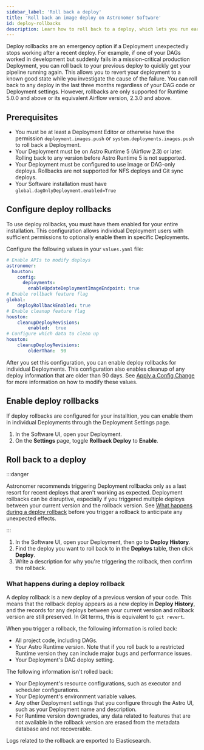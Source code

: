 ```yaml
---
sidebar_label: 'Roll back a deploy'
title: 'Roll back an image deploy on Astronomer Software'
id: deploy-rollbacks
description: Learn how to roll back to a deploy, which lets you run earlier version of your project code.
---
```


Deploy rollbacks are an emergency option if a Deployment unexpectedly stops working after a recent deploy. For example, if one of your DAGs worked in development but suddenly fails in a mission-critical production Deployment, you can roll back to your previous deploy to quickly get your pipeline running again. This allows you to revert your deployment to a known good state while you investigate the cause of the failure. You can roll back to any deploy in the last three months regardless of your DAG code or Deployment settings. However, rollbacks are only supported for Runtime 5.0.0 and above or its equivalent Airflow version, 2.3.0 and above.

## Prerequisites

- You must be at least a Deployment Editor or otherwise have the permission `deployment.images.push` or `system.deployments.images.push` to roll back a Deployment.
- Your Deployment must be on Astro Runtime 5 (Airflow 2.3) or later. Rolling back to any version before Astro Runtime 5 is not supported. 
- Your Deployment must be configured to use image or DAG-only deploys. Rollbacks are not supported for NFS deploys and Git sync deploys.
- Your Software installation must have `global.dagOnlyDeployment.enabled=True`
  
## Configure deploy rollbacks

To use deploy rollbacks, you must have them enabled for your entire installation. This configuration allows individual Deployment users with sufficient permissions to optionally enable them in specific Deployments.

Configure the following values in your `values.yaml` file:
  ```yaml
  # Enable APIs to modify deploys
  astronomer:
    houston:
      config:
        deployments:
          enableUpdateDeploymentImageEndpoint: true
  # Enable rollback feature flag
  global:
      deployRollbackEnabled: true
  # Enable cleanup feature flag
  houston:
      cleanupDeployRevisions:
          enabled:  true
  # Configure which data to clean up
  houston:
      cleanupDeployRevisions:
          olderThan:  90
  ```

After you set this configuration, you can enable deploy rollbacks for individual Deployments. This configuration also enables cleanup of any deploy information that are older than 90 days. See [Apply a Config Change](software/apply-platform-config.md) for more information on how to modify these values.

## Enable deploy rollbacks

If deploy rollbacks are configured for your installtion, you can enable them in individual Deployments through the Deployment Settings page.

1. In the Software UI, open your Deployment.
2. On the **Settings** page, toggle **Rollback Deploy** to **Enable**.

## Roll back to a deploy

:::danger

Astronomer recommends triggering Deployment rollbacks only as a last resort for recent deploys that aren't working as expected. Deployment rollbacks can be disruptive, especially if you triggered multiple deploys between your current version and the rollback version. See [What happens during a deploy rollback](#what-happens-during-a-deploy-rollback) before you trigger a rollback to anticipate any unexpected effects.

:::

1. In the Software UI, open your Deployment, then go to **Deploy History**.
2. Find the deploy you want to roll back to in the **Deploys** table, then click **Deploy**.
3. Write a description for why you're triggering the rollback, then confirm the rollback.

### What happens during a deploy rollback

A deploy rollback is a new deploy of a previous version of your code. This means that the rollback deploy appears as a new deploy in **Deploy History**, and the records for any deploys between your current version and rollback version are still preserved. In Git terms, this is equivalent to `git revert`.

When you trigger a rollback, the following information is rolled back:

- All project code, including DAGs.
- Your Astro Runtime version. Note that if you roll back to a restricted Runtime version they can include major bugs and performance issues.
- Your Deployment's DAG deploy setting.

The following information isn't rolled back:

- Your Deployment's resource configurations, such as executor and scheduler configurations.
- Your Deployment's environment variable values.
- Any other Deployment settings that you configure through the Astro UI, such as your Deployment name and description. 
- For Runtime version downgrades, any data related to features that are not available in the rollback version are erased from the metadata database and not recoverable.

Logs related to the rollback are exported to Elasticsearch.
